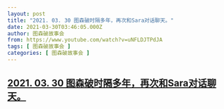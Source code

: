 ```yaml
---
layout: post
title: "2021. 03. 30 图森破时隔多年，再次和Sara对话聊天。"
date: 2021-03-30T03:46:05.000Z
author: 图森破故事会
from: https://www.youtube.com/watch?v=uNFLDJTPdJA
tags: [ 图森破故事会 ]
categories: [ 图森破故事会 ]
---
```

<!--1617075965000-->
[2021. 03. 30 图森破时隔多年，再次和Sara对话聊天。](https://www.youtube.com/watch?v=uNFLDJTPdJA)
------

<div>

</div>
